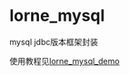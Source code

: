 # lorne_mysql
mysql jdbc版本框架封装


使用教程见[lorne_mysql_demo](https://github.com/1991wangliang/lorne_mysql_demo)
